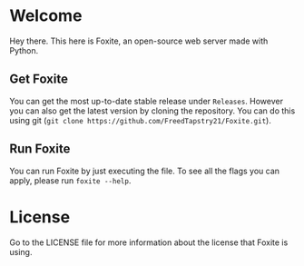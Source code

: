 # Welcome
Hey there. 
This here is Foxite, an open-source web server made with Python.

## Get Foxite
You can get the most up-to-date stable release under `Releases`.
However you can also get the latest version by cloning the repository. You can do this using git (`git clone https://github.com/FreedTapstry21/Foxite.git`).

## Run Foxite
You can run Foxite by just executing the file.
To see all the flags you can apply, please run `foxite --help`.

# License
Go to the LICENSE file for more information about the license that Foxite is using.
